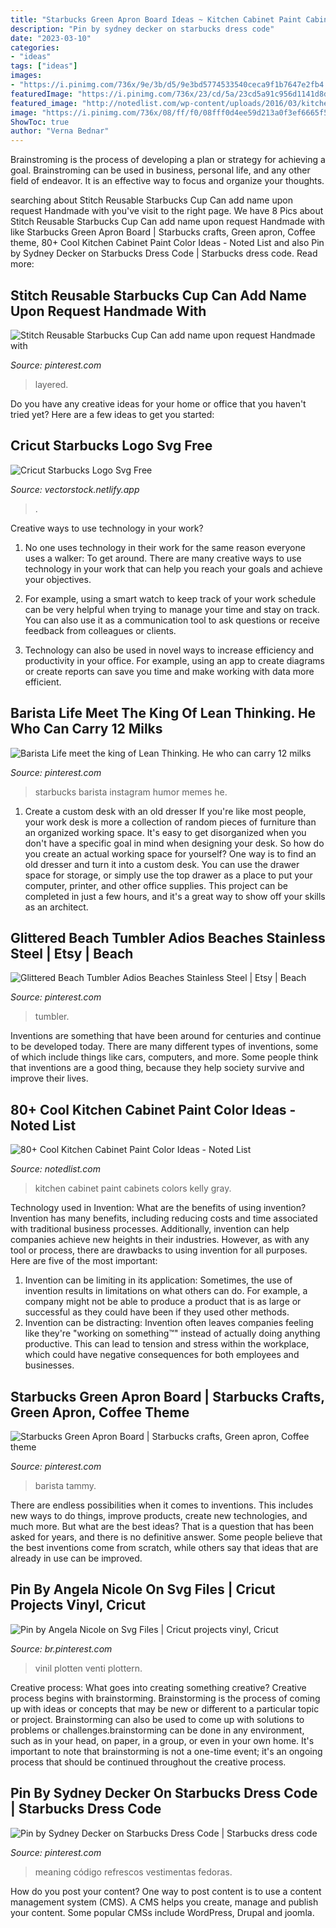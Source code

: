 ```yaml
---
title: "Starbucks Green Apron Board Ideas ~ Kitchen Cabinet Paint Cabinets Colors Kelly Gray"
description: "Pin by sydney decker on starbucks dress code"
date: "2023-03-10"
categories:
- "ideas"
tags: ["ideas"]
images:
- "https://i.pinimg.com/736x/9e/3b/d5/9e3bd5774533540ceca9f1b7647e2fb4.jpg"
featuredImage: "https://i.pinimg.com/736x/23/cd/5a/23cd5a91c956d1141d8def380c7efbc9.jpg"
featured_image: "http://notedlist.com/wp-content/uploads/2016/03/kitchen-cabinet-paint-colors/48-kitchen-cabinet-paint-color.jpg"
image: "https://i.pinimg.com/736x/08/ff/f0/08fff0d4ee59d213a0f3ef6665f5b8ac.jpg"
ShowToc: true
author: "Verna Bednar"
---
```



Brainstroming is the process of developing a plan or strategy for achieving a goal. Brainstroming can be used in business, personal life, and any other field of endeavor. It is an effective way to focus and organize your thoughts.

	

		
searching about Stitch Reusable Starbucks Cup Can add name upon request Handmade with you've visit to the right page. We have 8 Pics about Stitch Reusable Starbucks Cup Can add name upon request Handmade with like Starbucks Green Apron Board | Starbucks crafts, Green apron, Coffee theme, 80+ Cool Kitchen Cabinet Paint Color Ideas - Noted List and also Pin by Sydney Decker on Starbucks Dress Code | Starbucks dress code. Read more:
		
    
## Stitch Reusable Starbucks Cup Can Add Name Upon Request Handmade With

<img loading=lazy src="https://i.pinimg.com/736x/9e/3b/d5/9e3bd5774533540ceca9f1b7647e2fb4.jpg" onerror="this.onerror=null;this.src='https://tse3.mm.bing.net/th?id=OIP.uA1hXIAuCkfosLmg2k6TQgHaJ4&amp;pid=15.1';" alt="Stitch Reusable Starbucks Cup Can add name upon request Handmade with">

_Source: pinterest.com_

>layered. 

	

Do you have any creative ideas for your home or office that you haven't tried yet? Here are a few ideas to get you started: 

    
## Cricut Starbucks Logo Svg Free

<img loading=lazy src="https://i.pinimg.com/736x/08/ff/f0/08fff0d4ee59d213a0f3ef6665f5b8ac.jpg" onerror="this.onerror=null;this.src='https://tse1.mm.bing.net/th?id=OIP.1HHDTP6awBPeLCT1KStWSwHaPj&amp;pid=15.1';" alt="Cricut Starbucks Logo Svg Free">

_Source: vectorstock.netlify.app_

>. 

	

Creative ways to use technology in your work?
1. No one uses technology in their work for the same reason everyone uses a walker: To get around. There are many creative ways to use technology in your work that can help you reach your goals and achieve your objectives.
2. For example, using a smart watch to keep track of your work schedule can be very helpful when trying to manage your time and stay on track. You can also use it as a communication tool to ask questions or receive feedback from colleagues or clients.

3. Technology can also be used in novel ways to increase efficiency and productivity in your office. For example, using an app to create diagrams or create reports can save you time and make working with data more efficient.


    
## Barista Life Meet The King Of Lean Thinking. He Who Can Carry 12 Milks

<img loading=lazy src="https://i.pinimg.com/originals/4a/ef/3e/4aef3ea5f9479aa1818bd28452b47169.jpg" onerror="this.onerror=null;this.src='https://tse3.mm.bing.net/th?id=OIP.1AkCqIGTRSOOqOfk3VGrRQHaHa&amp;pid=15.1';" alt="Barista Life meet the king of Lean Thinking. He who can carry 12 milks">

_Source: pinterest.com_

>starbucks barista instagram humor memes he. 

	

1. Create a custom desk with an old dresser
If you're like most people, your work desk is more a collection of random pieces of furniture than an organized working space. It's easy to get disorganized when you don't have a specific goal in mind when designing your desk. So how do you create an actual working space for yourself? One way is to find an old dresser and turn it into a custom desk. You can use the drawer space for storage, or simply use the top drawer as a place to put your computer, printer, and other office supplies. This project can be completed in just a few hours, and it's a great way to show off your skills as an architect.

    
## Glittered Beach Tumbler Adios Beaches Stainless Steel | Etsy | Beach

<img loading=lazy src="https://i.pinimg.com/originals/40/eb/dd/40ebdd4c2e31d9ee8f998ee438288c5c.jpg" onerror="this.onerror=null;this.src='https://tse1.mm.bing.net/th?id=OIP.kCAhcF0bIujICuHIT7Fl2wHaJ4&amp;pid=15.1';" alt="Glittered Beach Tumbler Adios Beaches Stainless Steel | Etsy | Beach">

_Source: pinterest.com_

>tumbler. 

	

Inventions are something that have been around for centuries and continue to be developed today. There are many different types of inventions, some of which include things like cars, computers, and more. Some people think that inventions are a good thing, because they help society survive and improve their lives.

    
## 80+ Cool Kitchen Cabinet Paint Color Ideas - Noted List

<img loading=lazy src="http://notedlist.com/wp-content/uploads/2016/03/kitchen-cabinet-paint-colors/48-kitchen-cabinet-paint-color.jpg" onerror="this.onerror=null;this.src='https://tse3.mm.bing.net/th?id=OIP.XSphEmqFJnOQiQjraD4ApgHaLH&amp;pid=15.1';" alt="80+ Cool Kitchen Cabinet Paint Color Ideas - Noted List">

_Source: notedlist.com_

>kitchen cabinet paint cabinets colors kelly gray. 

	

Technology used in Invention: What are the benefits of using invention?
Invention has many benefits, including reducing costs and time associated with traditional business processes. Additionally, invention can help companies achieve new heights in their industries. However, as with any tool or process, there are drawbacks to using invention for all purposes. Here are five of the most important: 
1) Invention can be limiting in its application: Sometimes, the use of invention results in limitations on what others can do. For example, a company might not be able to produce a product that is as large or successful as they could have been if they used other methods. 
2) Invention can be distracting: Invention often leaves companies feeling like they're "working on something™" instead of actually doing anything productive. This can lead to tension and stress within the workplace, which could have negative consequences for both employees and businesses.

    
## Starbucks Green Apron Board | Starbucks Crafts, Green Apron, Coffee Theme

<img loading=lazy src="https://i.pinimg.com/736x/23/cd/5a/23cd5a91c956d1141d8def380c7efbc9.jpg" onerror="this.onerror=null;this.src='https://tse3.mm.bing.net/th?id=OIP.L6zLREZceLazrCYRvoEgxgHaJ3&amp;pid=15.1';" alt="Starbucks Green Apron Board | Starbucks crafts, Green apron, Coffee theme">

_Source: pinterest.com_

>barista tammy. 

	

There are endless possibilities when it comes to inventions. This includes new ways to do things, improve products, create new technologies, and much more. But what are the best ideas? That is a question that has been asked for years, and there is no definitive answer. Some people believe that the best inventions come from scratch, while others say that ideas that are already in use can be improved.

    
## Pin By Angela Nicole On Svg Files | Cricut Projects Vinyl, Cricut

<img loading=lazy src="https://i.pinimg.com/736x/99/04/4d/99044d7f509f65ba82b0cba7a41c8d51.jpg" onerror="this.onerror=null;this.src='https://tse1.mm.bing.net/th?id=OIP.-8U6f3p0e-R2OY9y9N9AdwHaIK&amp;pid=15.1';" alt="Pin by Angela Nicole on Svg Files | Cricut projects vinyl, Cricut">

_Source: br.pinterest.com_

>vinil plotten venti plottern. 

	

Creative process: What goes into creating something creative?
Creative process begins with brainstorming. Brainstorming is the process of coming up with ideas or concepts that may be new or different to a particular topic or project. Brainstorming can also be used to come up with solutions to problems or challenges.brainstorming can be done in any environment, such as in your head, on paper, in a group, or even in your own home. It's important to note that brainstorming is not a one-time event; it's an ongoing process that should be continued throughout the creative process.

    
## Pin By Sydney Decker On Starbucks Dress Code | Starbucks Dress Code

<img loading=lazy src="https://i.pinimg.com/originals/a6/e4/10/a6e410b6cc43582b8a340b021e28f524.jpg" onerror="this.onerror=null;this.src='https://tse3.mm.bing.net/th?id=OIP.KbVZj932WJPKAlHd3BoPvQHaET&amp;pid=15.1';" alt="Pin by Sydney Decker on Starbucks Dress Code | Starbucks dress code">

_Source: pinterest.com_

>meaning código refrescos vestimentas fedoras. 

	

How do you post your content?
One way to post content is to use a content management system (CMS). A CMS helps you create, manage and publish your content. Some popular CMSs include WordPress, Drupal and joomla.

